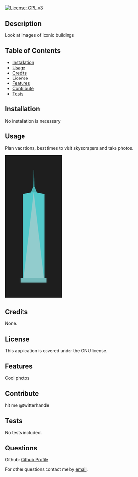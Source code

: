 # <Skyscraper>

[![License: GPL v3](https://img.shields.io/badge/License-GPLv3-blue.svg)](https://www.gnu.org/licenses/gpl-3.0)

## Description

Look at images of iconic buildings

## Table of Contents

- [Installation](#installation)
- [Usage](#usage)
- [Credits](#credits)
- [License](#license)
- [Features](#features)
- [Contribute](#contribute)
- [Tests](#Tests)

## Installation

No installation is necessary

## Usage

Plan vacations, best times to visit skyscrapers and take photos.

![alt text](/assets/images/skyscraper.png)

## Credits

None.

## License

This application is covered under the GNU license.

## Features

Cool photos

## Contribute

hit me @twitterhandle

## Tests

No tests included.

## Questions

Github: [Github Profile](https://github.com/levisgaragegroupinc)

For other questions contact me by [email](mailto:tbateswsu@gmail.com).